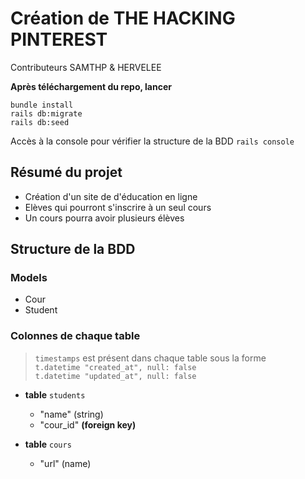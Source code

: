 # Création de THE HACKING PINTEREST
Contributeurs SAMTHP & HERVELEE

**Après téléchargement du repo, lancer**

```bundle install```  
```rails db:migrate```  
```rails db:seed```  

Accès à la console pour vérifier la structure de la BDD
```rails console```


## Résumé du projet
- Création d'un site de d'éducation en ligne
- Elèves qui pourront s'inscrire à un seul cours
- Un cours pourra avoir plusieurs élèves

## Structure de la BDD

### Models 
- Cour
- Student

### Colonnes de chaque table
> ```timestamps``` est présent dans chaque table sous la forme  
> ```t.datetime "created_at", null: false```  
> ```t.datetime "updated_at", null: false```   

* **table** ```students```
    * "name" (string)
    * "cour_id" **(foreign key)**

* **table** ```cours```
    * "url" (name)
